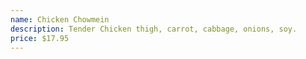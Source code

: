 ```yaml
---
name: Chicken Chowmein
description: Tender Chicken thigh, carrot, cabbage, onions, soy.
price: $17.95
---
```

